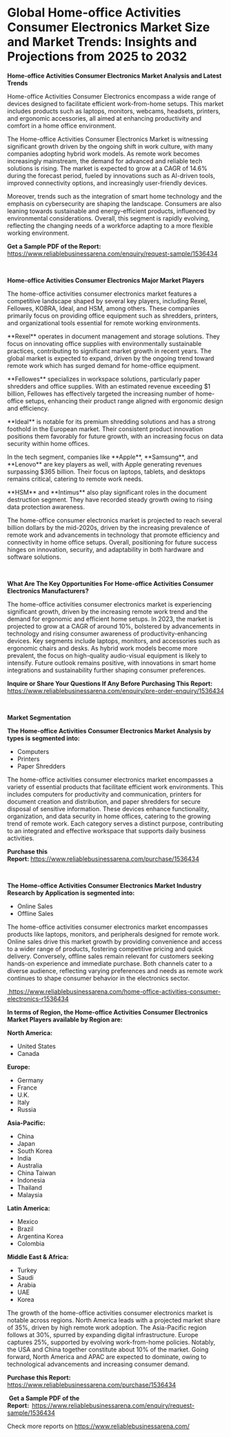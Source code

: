 <p><h1>Global Home-office Activities Consumer Electronics Market Size and Market Trends: Insights and Projections from 2025 to 2032</h1></p><p><strong>Home-office Activities Consumer Electronics Market Analysis and Latest Trends</strong></p>
<p><p>Home-office Activities Consumer Electronics encompass a wide range of devices designed to facilitate efficient work-from-home setups. This market includes products such as laptops, monitors, webcams, headsets, printers, and ergonomic accessories, all aimed at enhancing productivity and comfort in a home office environment. </p><p>The Home-office Activities Consumer Electronics Market is witnessing significant growth driven by the ongoing shift in work culture, with many companies adopting hybrid work models. As remote work becomes increasingly mainstream, the demand for advanced and reliable tech solutions is rising. The market is expected to grow at a CAGR of 14.6% during the forecast period, fueled by innovations such as AI-driven tools, improved connectivity options, and increasingly user-friendly devices. </p><p>Moreover, trends such as the integration of smart home technology and the emphasis on cybersecurity are shaping the landscape. Consumers are also leaning towards sustainable and energy-efficient products, influenced by environmental considerations. Overall, this segment is rapidly evolving, reflecting the changing needs of a workforce adapting to a more flexible working environment.</p></p>
<p><strong>Get a Sample PDF of the Report:&nbsp;</strong> <a href="https://www.reliablebusinessarena.com/enquiry/request-sample/1536434?utm_campaign=2110&utm_medium=2&utm_source=Github&utm_content=ia&utm_term=09022025&utm_id=home-office-activities-consumer-electronics">https://www.reliablebusinessarena.com/enquiry/request-sample/1536434</a></p>
<p>&nbsp;</p>
<p><strong>Home-office Activities Consumer Electronics Major Market Players</strong></p>
<p><p>The home-office activities consumer electronics market features a competitive landscape shaped by several key players, including Rexel, Fellowes, KOBRA, Ideal, and HSM, among others. These companies primarily focus on providing office equipment such as shredders, printers, and organizational tools essential for remote working environments.</p><p>**Rexel** operates in document management and storage solutions. They focus on innovating office supplies with environmentally sustainable practices, contributing to significant market growth in recent years. The global market is expected to expand, driven by the ongoing trend toward remote work which has surged demand for home-office equipment. </p><p>**Fellowes** specializes in workspace solutions, particularly paper shredders and office supplies. With an estimated revenue exceeding $1 billion, Fellowes has effectively targeted the increasing number of home-office setups, enhancing their product range aligned with ergonomic design and efficiency.</p><p>**Ideal** is notable for its premium shredding solutions and has a strong foothold in the European market. Their consistent product innovation positions them favorably for future growth, with an increasing focus on data security within home offices.</p><p>In the tech segment, companies like **Apple**, **Samsung**, and **Lenovo** are key players as well, with Apple generating revenues surpassing $365 billion. Their focus on laptops, tablets, and desktops remains critical, catering to remote work needs. </p><p>**HSM** and **Intimus** also play significant roles in the document destruction segment. They have recorded steady growth owing to rising data protection awareness.</p><p>The home-office consumer electronics market is projected to reach several billion dollars by the mid-2020s, driven by the increasing prevalence of remote work and advancements in technology that promote efficiency and connectivity in home office setups. Overall, positioning for future success hinges on innovation, security, and adaptability in both hardware and software solutions.</p></p>
<p>&nbsp;</p>
<p><strong>What Are The Key Opportunities For Home-office Activities Consumer Electronics Manufacturers?</strong></p>
<p><p>The home-office activities consumer electronics market is experiencing significant growth, driven by the increasing remote work trend and the demand for ergonomic and efficient home setups. In 2023, the market is projected to grow at a CAGR of around 10%, bolstered by advancements in technology and rising consumer awareness of productivity-enhancing devices. Key segments include laptops, monitors, and accessories such as ergonomic chairs and desks. As hybrid work models become more prevalent, the focus on high-quality audio-visual equipment is likely to intensify. Future outlook remains positive, with innovations in smart home integrations and sustainability further shaping consumer preferences.</p></p>
<p><strong>Inquire or Share Your Questions If Any Before Purchasing This Report:</strong> <a href="https://www.reliablebusinessarena.com/enquiry/pre-order-enquiry/1536434?utm_campaign=2110&utm_medium=2&utm_source=Github&utm_content=ia&utm_term=09022025&utm_id=home-office-activities-consumer-electronics">https://www.reliablebusinessarena.com/enquiry/pre-order-enquiry/1536434</a></p>
<p>&nbsp;</p>
<p><strong>Market Segmentation</strong></p>
<p><strong>The Home-office Activities Consumer Electronics Market Analysis by types is segmented into:</strong></p>
<p><ul><li>Computers</li><li>Printers</li><li>Paper Shredders</li></ul></p>
<p><p>The home-office activities consumer electronics market encompasses a variety of essential products that facilitate efficient work environments. This includes computers for productivity and communication, printers for document creation and distribution, and paper shredders for secure disposal of sensitive information. These devices enhance functionality, organization, and data security in home offices, catering to the growing trend of remote work. Each category serves a distinct purpose, contributing to an integrated and effective workspace that supports daily business activities.</p></p>
<p><strong>Purchase this Report:&nbsp;</strong><a href="https://www.reliablebusinessarena.com/purchase/1536434?utm_campaign=2110&utm_medium=2&utm_source=Github&utm_content=ia&utm_term=09022025&utm_id=home-office-activities-consumer-electronics">https://www.reliablebusinessarena.com/purchase/1536434</a></p>
<p>&nbsp;</p>
<p><strong>The Home-office Activities Consumer Electronics Market Industry Research by Application is segmented into:</strong></p>
<p><ul><li>Online Sales</li><li>Offline Sales</li></ul></p>
<p><p>The home-office activities consumer electronics market encompasses products like laptops, monitors, and peripherals designed for remote work. Online sales drive this market growth by providing convenience and access to a wider range of products, fostering competitive pricing and quick delivery. Conversely, offline sales remain relevant for customers seeking hands-on experience and immediate purchase. Both channels cater to a diverse audience, reflecting varying preferences and needs as remote work continues to shape consumer behavior in the electronics sector.</p></p>
<p><a href="https://www.reliablebusinessarena.com/home-office-activities-consumer-electronics-r1536434?utm_campaign=2110&utm_medium=2&utm_source=Github&utm_content=ia&utm_term=09022025&utm_id=home-office-activities-consumer-electronics">&nbsp;https://www.reliablebusinessarena.com/home-office-activities-consumer-electronics-r1536434</a></p>
<p><strong>In terms of Region, the Home-office Activities Consumer Electronics Market Players available by Region are:</strong></p>
<p>
    <p> <strong> North America: </strong>
        <ul>
            <li>United States</li>
            <li>Canada</li>
        </ul>
        </p> 
    <p> <strong> Europe: </strong>
        <ul>
            <li>Germany</li>
            <li>France</li>
            <li>U.K.</li>
            <li>Italy</li>
            <li>Russia</li>
        </ul>
        </p> 
    <p> <strong> Asia-Pacific: </strong>
        <ul>
            <li>China</li>
            <li>Japan</li>
            <li>South Korea</li>
            <li>India</li>
            <li>Australia</li>
            <li>China Taiwan</li>
            <li>Indonesia</li>
            <li>Thailand</li>
            <li>Malaysia</li>
        </ul>
        </p> 
    <p> <strong> Latin America: </strong>
        <ul>
            <li>Mexico</li>
            <li>Brazil</li>
            <li>Argentina Korea</li>
            <li>Colombia</li>
        </ul>
        </p> 
    <p> <strong> Middle East & Africa: </strong>
        <ul>
            <li>Turkey</li>
            <li>Saudi</li>
            <li>Arabia</li>
            <li>UAE</li>
            <li>Korea</li>
        </ul>
    </p>
    </p>
<p><p>The growth of the home-office activities consumer electronics market is notable across regions. North America leads with a projected market share of 35%, driven by high remote work adoption. The Asia-Pacific region follows at 30%, spurred by expanding digital infrastructure. Europe captures 25%, supported by evolving work-from-home policies. Notably, the USA and China together constitute about 10% of the market. Going forward, North America and APAC are expected to dominate, owing to technological advancements and increasing consumer demand.</p></p>
<p><strong>Purchase this Report: </strong><a href="https://www.reliablebusinessarena.com/purchase/1536434?utm_campaign=2110&utm_medium=2&utm_source=Github&utm_content=ia&utm_term=09022025&utm_id=home-office-activities-consumer-electronics">https://www.reliablebusinessarena.com/purchase/1536434</a></p>
<p>&nbsp;<strong>Get a Sample PDF of the Report:&nbsp;&nbsp;</strong><a href="https://www.reliablebusinessarena.com/enquiry/request-sample/1536434?utm_campaign=2110&utm_medium=2&utm_source=Github&utm_content=ia&utm_term=09022025&utm_id=home-office-activities-consumer-electronics">https://www.reliablebusinessarena.com/enquiry/request-sample/1536434</a></p>
<p><strong></strong></p>
<p>Check more reports on <a href="https://www.reliablebusinessarena.com/?utm_campaign=2110&utm_medium=2&utm_source=Github&utm_content=ia&utm_term=09022025&utm_id=home-office-activities-consumer-electronics">https://www.reliablebusinessarena.com/</a></p>